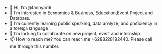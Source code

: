 - 👋 Hi, I’m @fannyai19
- 👀 I’m interested in Economics & Business, Education,Event Project and Database.
- 🌱 I’m currently learning public speaking, data analyze, and proficiency in a foreign language
- 💞️ I’m looking to collaborate on new project, event and internship
- 📫 How to reach me? You can reach me +6288228192440. Please call me through this number.

<!---
fannyai19/fannyai19 is a ✨ special ✨ repository because its `README.md` (this file) appears on your GitHub profile.
You can click the Preview link to take a look at your changes.
--->
